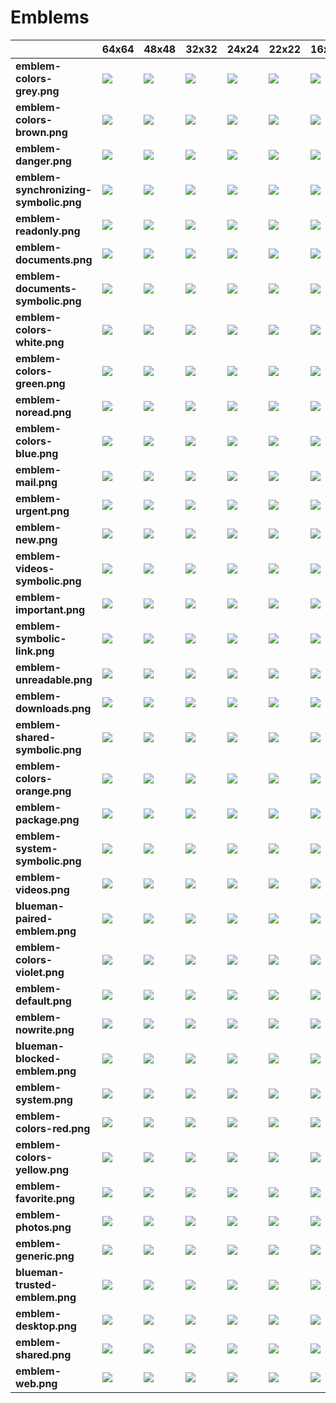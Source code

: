 # Emblems

| |**64x64**|**48x48**|**32x32**|**24x24**|**22x22**|**16x16**|**10x10**|
|-|-|-|-|-|-|-|-|
|**emblem-colors-grey.png**|![](64/emblem-colors-grey.png.png)|![](48/emblem-colors-grey.png.png)|![](32/emblem-colors-grey.png.png)|![](24/emblem-colors-grey.png.png)|![](22/emblem-colors-grey.png.png)|![](16/emblem-colors-grey.png.png)|![](10/emblem-colors-grey.png.png)|
|**emblem-colors-brown.png**|![](64/emblem-colors-brown.png.png)|![](48/emblem-colors-brown.png.png)|![](32/emblem-colors-brown.png.png)|![](24/emblem-colors-brown.png.png)|![](22/emblem-colors-brown.png.png)|![](16/emblem-colors-brown.png.png)|![](10/emblem-colors-brown.png.png)|
|**emblem-danger.png**|![](64/emblem-danger.png.png)|![](48/emblem-danger.png.png)|![](32/emblem-danger.png.png)|![](24/emblem-danger.png.png)|![](22/emblem-danger.png.png)|![](16/emblem-danger.png.png)|![](10/emblem-danger.png.png)|
|**emblem-synchronizing-symbolic.png**|![](64/emblem-synchronizing-symbolic.png.png)|![](48/emblem-synchronizing-symbolic.png.png)|![](32/emblem-synchronizing-symbolic.png.png)|![](24/emblem-synchronizing-symbolic.png.png)|![](22/emblem-synchronizing-symbolic.png.png)|![](16/emblem-synchronizing-symbolic.png.png)|![](10/emblem-synchronizing-symbolic.png.png)|
|**emblem-readonly.png**|![](64/emblem-readonly.png.png)|![](48/emblem-readonly.png.png)|![](32/emblem-readonly.png.png)|![](24/emblem-readonly.png.png)|![](22/emblem-readonly.png.png)|![](16/emblem-readonly.png.png)|![](10/emblem-readonly.png.png)|
|**emblem-documents.png**|![](64/emblem-documents.png.png)|![](48/emblem-documents.png.png)|![](32/emblem-documents.png.png)|![](24/emblem-documents.png.png)|![](22/emblem-documents.png.png)|![](16/emblem-documents.png.png)|![](10/emblem-documents.png.png)|
|**emblem-documents-symbolic.png**|![](64/emblem-documents-symbolic.png.png)|![](48/emblem-documents-symbolic.png.png)|![](32/emblem-documents-symbolic.png.png)|![](24/emblem-documents-symbolic.png.png)|![](22/emblem-documents-symbolic.png.png)|![](16/emblem-documents-symbolic.png.png)|![](10/emblem-documents-symbolic.png.png)|
|**emblem-colors-white.png**|![](64/emblem-colors-white.png.png)|![](48/emblem-colors-white.png.png)|![](32/emblem-colors-white.png.png)|![](24/emblem-colors-white.png.png)|![](22/emblem-colors-white.png.png)|![](16/emblem-colors-white.png.png)|![](10/emblem-colors-white.png.png)|
|**emblem-colors-green.png**|![](64/emblem-colors-green.png.png)|![](48/emblem-colors-green.png.png)|![](32/emblem-colors-green.png.png)|![](24/emblem-colors-green.png.png)|![](22/emblem-colors-green.png.png)|![](16/emblem-colors-green.png.png)|![](10/emblem-colors-green.png.png)|
|**emblem-noread.png**|![](64/emblem-noread.png.png)|![](48/emblem-noread.png.png)|![](32/emblem-noread.png.png)|![](24/emblem-noread.png.png)|![](22/emblem-noread.png.png)|![](16/emblem-noread.png.png)|![](10/emblem-noread.png.png)|
|**emblem-colors-blue.png**|![](64/emblem-colors-blue.png.png)|![](48/emblem-colors-blue.png.png)|![](32/emblem-colors-blue.png.png)|![](24/emblem-colors-blue.png.png)|![](22/emblem-colors-blue.png.png)|![](16/emblem-colors-blue.png.png)|![](10/emblem-colors-blue.png.png)|
|**emblem-mail.png**|![](64/emblem-mail.png.png)|![](48/emblem-mail.png.png)|![](32/emblem-mail.png.png)|![](24/emblem-mail.png.png)|![](22/emblem-mail.png.png)|![](16/emblem-mail.png.png)|![](10/emblem-mail.png.png)|
|**emblem-urgent.png**|![](64/emblem-urgent.png.png)|![](48/emblem-urgent.png.png)|![](32/emblem-urgent.png.png)|![](24/emblem-urgent.png.png)|![](22/emblem-urgent.png.png)|![](16/emblem-urgent.png.png)|![](10/emblem-urgent.png.png)|
|**emblem-new.png**|![](64/emblem-new.png.png)|![](48/emblem-new.png.png)|![](32/emblem-new.png.png)|![](24/emblem-new.png.png)|![](22/emblem-new.png.png)|![](16/emblem-new.png.png)|![](10/emblem-new.png.png)|
|**emblem-videos-symbolic.png**|![](64/emblem-videos-symbolic.png.png)|![](48/emblem-videos-symbolic.png.png)|![](32/emblem-videos-symbolic.png.png)|![](24/emblem-videos-symbolic.png.png)|![](22/emblem-videos-symbolic.png.png)|![](16/emblem-videos-symbolic.png.png)|![](10/emblem-videos-symbolic.png.png)|
|**emblem-important.png**|![](64/emblem-important.png.png)|![](48/emblem-important.png.png)|![](32/emblem-important.png.png)|![](24/emblem-important.png.png)|![](22/emblem-important.png.png)|![](16/emblem-important.png.png)|![](10/emblem-important.png.png)|
|**emblem-symbolic-link.png**|![](64/emblem-symbolic-link.png.png)|![](48/emblem-symbolic-link.png.png)|![](32/emblem-symbolic-link.png.png)|![](24/emblem-symbolic-link.png.png)|![](22/emblem-symbolic-link.png.png)|![](16/emblem-symbolic-link.png.png)|![](10/emblem-symbolic-link.png.png)|
|**emblem-unreadable.png**|![](64/emblem-unreadable.png.png)|![](48/emblem-unreadable.png.png)|![](32/emblem-unreadable.png.png)|![](24/emblem-unreadable.png.png)|![](22/emblem-unreadable.png.png)|![](16/emblem-unreadable.png.png)|![](10/emblem-unreadable.png.png)|
|**emblem-downloads.png**|![](64/emblem-downloads.png.png)|![](48/emblem-downloads.png.png)|![](32/emblem-downloads.png.png)|![](24/emblem-downloads.png.png)|![](22/emblem-downloads.png.png)|![](16/emblem-downloads.png.png)|![](10/emblem-downloads.png.png)|
|**emblem-shared-symbolic.png**|![](64/emblem-shared-symbolic.png.png)|![](48/emblem-shared-symbolic.png.png)|![](32/emblem-shared-symbolic.png.png)|![](24/emblem-shared-symbolic.png.png)|![](22/emblem-shared-symbolic.png.png)|![](16/emblem-shared-symbolic.png.png)|![](10/emblem-shared-symbolic.png.png)|
|**emblem-colors-orange.png**|![](64/emblem-colors-orange.png.png)|![](48/emblem-colors-orange.png.png)|![](32/emblem-colors-orange.png.png)|![](24/emblem-colors-orange.png.png)|![](22/emblem-colors-orange.png.png)|![](16/emblem-colors-orange.png.png)|![](10/emblem-colors-orange.png.png)|
|**emblem-package.png**|![](64/emblem-package.png.png)|![](48/emblem-package.png.png)|![](32/emblem-package.png.png)|![](24/emblem-package.png.png)|![](22/emblem-package.png.png)|![](16/emblem-package.png.png)|![](10/emblem-package.png.png)|
|**emblem-system-symbolic.png**|![](64/emblem-system-symbolic.png.png)|![](48/emblem-system-symbolic.png.png)|![](32/emblem-system-symbolic.png.png)|![](24/emblem-system-symbolic.png.png)|![](22/emblem-system-symbolic.png.png)|![](16/emblem-system-symbolic.png.png)|![](10/emblem-system-symbolic.png.png)|
|**emblem-videos.png**|![](64/emblem-videos.png.png)|![](48/emblem-videos.png.png)|![](32/emblem-videos.png.png)|![](24/emblem-videos.png.png)|![](22/emblem-videos.png.png)|![](16/emblem-videos.png.png)|![](10/emblem-videos.png.png)|
|**blueman-paired-emblem.png**|![](64/blueman-paired-emblem.png.png)|![](48/blueman-paired-emblem.png.png)|![](32/blueman-paired-emblem.png.png)|![](24/blueman-paired-emblem.png.png)|![](22/blueman-paired-emblem.png.png)|![](16/blueman-paired-emblem.png.png)|![](10/blueman-paired-emblem.png.png)|
|**emblem-colors-violet.png**|![](64/emblem-colors-violet.png.png)|![](48/emblem-colors-violet.png.png)|![](32/emblem-colors-violet.png.png)|![](24/emblem-colors-violet.png.png)|![](22/emblem-colors-violet.png.png)|![](16/emblem-colors-violet.png.png)|![](10/emblem-colors-violet.png.png)|
|**emblem-default.png**|![](64/emblem-default.png.png)|![](48/emblem-default.png.png)|![](32/emblem-default.png.png)|![](24/emblem-default.png.png)|![](22/emblem-default.png.png)|![](16/emblem-default.png.png)|![](10/emblem-default.png.png)|
|**emblem-nowrite.png**|![](64/emblem-nowrite.png.png)|![](48/emblem-nowrite.png.png)|![](32/emblem-nowrite.png.png)|![](24/emblem-nowrite.png.png)|![](22/emblem-nowrite.png.png)|![](16/emblem-nowrite.png.png)|![](10/emblem-nowrite.png.png)|
|**blueman-blocked-emblem.png**|![](64/blueman-blocked-emblem.png.png)|![](48/blueman-blocked-emblem.png.png)|![](32/blueman-blocked-emblem.png.png)|![](24/blueman-blocked-emblem.png.png)|![](22/blueman-blocked-emblem.png.png)|![](16/blueman-blocked-emblem.png.png)|![](10/blueman-blocked-emblem.png.png)|
|**emblem-system.png**|![](64/emblem-system.png.png)|![](48/emblem-system.png.png)|![](32/emblem-system.png.png)|![](24/emblem-system.png.png)|![](22/emblem-system.png.png)|![](16/emblem-system.png.png)|![](10/emblem-system.png.png)|
|**emblem-colors-red.png**|![](64/emblem-colors-red.png.png)|![](48/emblem-colors-red.png.png)|![](32/emblem-colors-red.png.png)|![](24/emblem-colors-red.png.png)|![](22/emblem-colors-red.png.png)|![](16/emblem-colors-red.png.png)|![](10/emblem-colors-red.png.png)|
|**emblem-colors-yellow.png**|![](64/emblem-colors-yellow.png.png)|![](48/emblem-colors-yellow.png.png)|![](32/emblem-colors-yellow.png.png)|![](24/emblem-colors-yellow.png.png)|![](22/emblem-colors-yellow.png.png)|![](16/emblem-colors-yellow.png.png)|![](10/emblem-colors-yellow.png.png)|
|**emblem-favorite.png**|![](64/emblem-favorite.png.png)|![](48/emblem-favorite.png.png)|![](32/emblem-favorite.png.png)|![](24/emblem-favorite.png.png)|![](22/emblem-favorite.png.png)|![](16/emblem-favorite.png.png)|![](10/emblem-favorite.png.png)|
|**emblem-photos.png**|![](64/emblem-photos.png.png)|![](48/emblem-photos.png.png)|![](32/emblem-photos.png.png)|![](24/emblem-photos.png.png)|![](22/emblem-photos.png.png)|![](16/emblem-photos.png.png)|![](10/emblem-photos.png.png)|
|**emblem-generic.png**|![](64/emblem-generic.png.png)|![](48/emblem-generic.png.png)|![](32/emblem-generic.png.png)|![](24/emblem-generic.png.png)|![](22/emblem-generic.png.png)|![](16/emblem-generic.png.png)|![](10/emblem-generic.png.png)|
|**blueman-trusted-emblem.png**|![](64/blueman-trusted-emblem.png.png)|![](48/blueman-trusted-emblem.png.png)|![](32/blueman-trusted-emblem.png.png)|![](24/blueman-trusted-emblem.png.png)|![](22/blueman-trusted-emblem.png.png)|![](16/blueman-trusted-emblem.png.png)|![](10/blueman-trusted-emblem.png.png)|
|**emblem-desktop.png**|![](64/emblem-desktop.png.png)|![](48/emblem-desktop.png.png)|![](32/emblem-desktop.png.png)|![](24/emblem-desktop.png.png)|![](22/emblem-desktop.png.png)|![](16/emblem-desktop.png.png)|![](10/emblem-desktop.png.png)|
|**emblem-shared.png**|![](64/emblem-shared.png.png)|![](48/emblem-shared.png.png)|![](32/emblem-shared.png.png)|![](24/emblem-shared.png.png)|![](22/emblem-shared.png.png)|![](16/emblem-shared.png.png)|![](10/emblem-shared.png.png)|
|**emblem-web.png**|![](64/emblem-web.png.png)|![](48/emblem-web.png.png)|![](32/emblem-web.png.png)|![](24/emblem-web.png.png)|![](22/emblem-web.png.png)|![](16/emblem-web.png.png)|![](10/emblem-web.png.png)|
